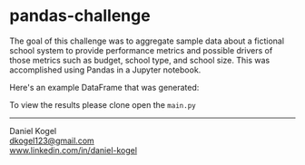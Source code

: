 # pandas-challenge
The goal of this challenge was to aggregate sample data about a fictional school system to provide performance metrics and possible drivers of those metrics such as budget, school type, and school size. This was accomplished using Pandas in a Jupyter notebook.  

Here's an example DataFrame that was generated:






To view the results please clone open the `main.py`

  ---  
  
Daniel Kogel  
dkogel123@gmail.com  
www.linkedin.com/in/daniel-kogel  

